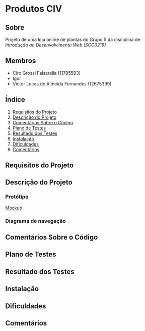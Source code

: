# Produtos CIV

## Sobre
Projeto de uma loja online de plantas do Grupo 5 da disciplina de *Introdução ao Desenvolvimento Web (SCC0219)*

## Membros
- Ciro Grossi Falsarella (11795593)
- Igor
- Victor Lucas de Almeida Fernandes (12675399)

## Índice

1. [Requisitos do Projeto](#requisitos-do-projeto)
2. [Descrição do Projeto](#descrição-do-projeto)
3. [Comentários Sobre o Código](#comentários-sobre-o-código)
4. [Plano de Testes](#plano-de-testes)
5. [Resultado dos Testes](#resultado-dos-testes)
6. [Instalação](#instalação)
7. [Dificuldades](#dificuldades)
8. [Comentários](#comentários)

## Requisitos do Projeto

## Descrição do Projeto

### Protótipo
[Mockup](https://www.figma.com/file/siLObvOLBpuLddesvKvt6G/CIV-Supermercado?type=design&node-id=0-1&t=DhpJVCUC9WX31jai-0)

### Diagrama de navegação

## Comentários Sobre o Código

## Plano de Testes

## Resultado dos Testes

## Instalação

## Dificuldades

## Comentários

